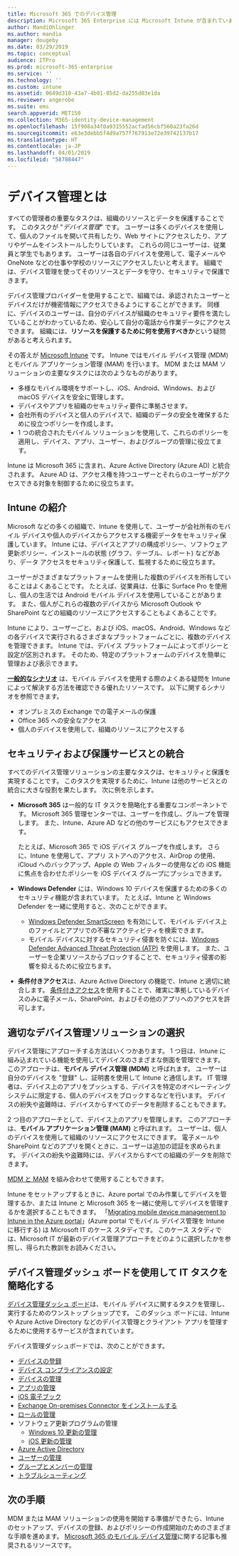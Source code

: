 ```yaml
---
title: Microsoft 365 でのデバイス管理
description: Microsoft 365 Enterprise には Microsoft Intune が含まれています。 Intune が組織向けにモバイル デバイス管理とモバイル アプリケーション管理をどのように提供しているかについて説明します。 一般的なシナリオを読み、Intune を使用して実際の環境に Microsoft 365 を展開してください。
author: MandiOhlinger
ms.author: mandia
manager: dougeby
ms.date: 03/29/2019
ms.topic: conceptual
audience: ITPro
ms.prod: microsoft-365-enterprise
ms.service: ''
ms.technology: ''
ms.custom: intune
ms.assetid: 0649d310-43a7-4b01-85d2-da255d03e1da
ms.reviewer: angerobe
ms.suite: ems
search.appverid: MET150
ms.collection: M365-identity-device-management
ms.openlocfilehash: 15f908a34f0a9315552acfad56cbf560a23fa26d
ms.sourcegitcommit: e63e3debb5f4d9a757f767913e72e39742137b17
ms.translationtype: HT
ms.contentlocale: ja-JP
ms.lasthandoff: 04/01/2019
ms.locfileid: "58788447"
---
```

# <a name="what-is-device-management"></a>デバイス管理とは 

すべての管理者の重要なタスクは、組織のリソースとデータを保護することです。 このタスクが "*デバイス管理*" です。 ユーザーは多くのデバイスを使用して、個人のファイルを開いて共有したり、Web サイトにアクセスしたり、アプリやゲームをインストールしたりしています。 これらの同じユーザーは、従業員と学生でもあります。 ユーザーは各自のデバイスを使用して、電子メールや OneNote などの仕事や学校のリソースにアクセスしたいと考えます。 組織では、デバイス管理を使ってそのリソースとデータを守り、セキュリティで保護できます。 

デバイス管理プロバイダーを使用することで、組織では、承認されたユーザーとデバイスだけが機密情報にアクセスできるようにすることができます。 同様に、デバイスのユーザーは、自分のデバイスが組織のセキュリティ要件を満たしていることがわかっているため、安心して自分の電話から作業データにアクセスできます。 組織には、**リソースを保護するために何を使用すべきか**という疑問があると考えられます。

その答えが [Microsoft Intune](https://docs.microsoft.com/intune/introduction-intune) です。 Intune ではモバイル デバイス管理 (MDM) とモバイル アプリケーション管理 (MAM) を行います。 MDM または MAM ソリューションの主要なタスクには次のようなものがあります。

- 多様なモバイル環境をサポートし、iOS、Android、Windows、および macOS デバイスを安全に管理します。
- デバイスやアプリを組織のセキュリティ要件に準拠させます。
- 会社所有のデバイスと個人のデバイスで、組織のデータの安全を確保するために役立つポリシーを作成します。
- 1 つの統合されたモバイル ソリューションを使用して、これらのポリシーを適用し、デバイス、アプリ、ユーザー、およびグループの管理に役立てます。

Intune は Microsoft 365 に含まれ、Azure Active Directory (Azure AD) と統合されます。 Azure AD は、アクセス権を持つユーザーとそれらのユーザーがアクセスできる対象を制御するために役立ちます。

## <a name="hello-intune"></a>Intune の紹介
Microsoft などの多くの組織で、Intune を使用して、ユーザーが会社所有のモバイル デバイスや個人のデバイスからアクセスする機密データをセキュリティ保護しています。 Intune には、デバイスとアプリの構成ポリシー、ソフトウェア更新ポリシー、インストールの状態 (グラフ、テーブル、レポート) などがあり、データ アクセスをセキュリティ保護して、監視するために役立ちます。

ユーザーがさまざまなプラットフォームを使用した複数のデバイスを所有していることはよくあることです。 たとえば、従業員は、仕事に Surface Pro を使用し、個人の生活では Android モバイル デバイスを使用していることがあります。 また、個人がこれらの複数のデバイスから Microsoft Outlook や SharePoint などの組織のリソースにアクセスすることもよくあることです。

Intune により、ユーザーごと、および iOS、macOS、Android、Windows などの各デバイスで実行されるさまざまなプラットフォームごとに、複数のデバイスを管理できます。 Intune では、デバイス プラットフォームによってポリシーと設定が区別されます。 そのため、特定のプラットフォームのデバイスを簡単に管理および表示できます。

**[一般的なシナリオ](https://docs.microsoft.com/intune/common-scenarios)** は、モバイル デバイスを使用する際のよくある疑問を Intune によって解決する方法を確認できる優れたリソースです。 以下に関するシナリオを参照できます。  
- オンプレミスの Exchange での電子メールの保護
- Office 365 への安全なアクセス
- 個人のデバイスを使用して、組織のリソースにアクセスする

## <a name="integration-with-secure-and-protect-services"></a>セキュリティおよび保護サービスとの統合
すべてのデバイス管理ソリューションの主要なタスクは、セキュリティと保護を実現することです。 このタスクを実現するために、Intune は他のサービスとの統合に大きな役割を果たします。 次に例を示します。

- **Microsoft 365** は一般的な IT タスクを簡略化する重要なコンポーネントです。 Microsoft 365 管理センターでは、ユーザーを作成し、グループを管理します。 また、Intune、Azure AD などの他のサービスにもアクセスできます。 

  たとえば、Microsoft 365 で iOS デバイス グループを作成します。 さらに、Intune を使用して、アプリ ストアへのアクセス、AirDrop の使用、iCloud へのバックアップ、Apple の Web フィルターの使用などの iOS 機能に焦点を合わせたポリシーを iOS デバイス グループにプッシュできます。

- **Windows Defender** には、Windows 10 デバイスを保護するための多くのセキュリティ機能が含まれています。 たとえば、Intune と Windows Defender を一緒に使用すると、次のことができます。 

    - [Windows Defender SmartScreen](https://docs.microsoft.com/intune/endpoint-protection-windows-10) を有効にして、モバイル デバイス上のファイルとアプリでの不審なアクティビティを検索できます。 
    - モバイル デバイスに対するセキュリティ侵害を防ぐには、[Windows Defender Advanced Threat Protection (ATP)](https://docs.microsoft.com/intune/advanced-threat-protection) を使用します。 また、ユーザーを企業リソースからブロックすることで、セキュリティ侵害の影響を抑えるために役立ちます。

- **条件付きアクセス**は、Azure Active Directory の機能で、Intune と適切に統合します。 [条件付きアクセス](https://docs.microsoft.com/intune/conditional-access)を使用することで、確実に準拠しているデバイスのみに電子メール、SharePoint、およびその他のアプリへのアクセスを許可します。 

## <a name="choose-the-device-management-solution-thats-right-for-you"></a>適切なデバイス管理ソリューションの選択

デバイス管理にアプローチする方法はいくつかあります。 1 つ目は、Intune に組み込まれている機能を使用してデバイスのさまざまな側面を管理できます。 このアプローチは、**モバイル デバイス管理 (MDM)** と呼ばれます。 ユーザーは自分のデバイスを "登録" し、証明書を使用して Intune と通信します。 IT 管理者は、デバイス上のアプリをプッシュする、デバイスを特定のオペレーティング システムに限定する、個人のデバイスをブロックするなどを行います。 デバイスの紛失や盗難時は、デバイスからすべてのデータを削除することもできます。 

2 つ目のアプローチとして、デバイス上のアプリを管理します。 このアプローチは、**モバイル アプリケーション管理 (MAM)** と呼ばれます。 ユーザーは、個人のデバイスを使用して組織のリソースにアクセスにできます。 電子メールや SharePoint などのアプリを開くときに、ユーザーは追加の認証を求められます。 デバイスの紛失や盗難時には、デバイスからすべての組織のデータを削除できます。 

[MDM と MAM](https://docs.microsoft.com/intune/byod-technology-decisions) を組み合わせて使用することもできます。

Intune をセットアップするときに、Azure portal でのみ作業してデバイスを管理するか、または Intune と Microsoft 365 を一緒に使用してデバイスを管理するかを選択することもできます。 「[Migrating mobile device management to Intune in the Azure portal](https://www.microsoft.com/itshowcase/Article/Content/1042/Migrating-mobile-device-management-to-Intune-in-the-Azure-portal)」(Azure portal でモバイル デバイス管理を Intune に移行する) は Microsoft IT のケース スタディです。 このケース スタディでは、Microsoft IT が最新のデバイス管理アプローチをどのように選択したかを参照し、得られた教訓をお読みください。

## <a name="simplify-it-tasks-using-the-device-management-dashboard"></a>デバイス管理ダッシュ ボードを使用して IT タスクを簡略化する

[デバイス管理ダッシュ ボード](https://devicemanagement.portal.azure.com/)は、モバイル デバイスに関するタスクを管理し、実行するためのワンストップ ショップです。 このダッシュ ボードには、Intune や Azure Active Directory などのデバイス管理とクライアント アプリを管理するために使用するサービスが含まれています。 

デバイス管理ダッシュボードでは、次のことができます。

- [デバイスの登録](https://docs.microsoft.com/intune/device-enrollment)
- [デバイス コンプライアンスの設定](https://docs.microsoft.com/intune/device-compliance-get-started)
- [デバイスの管理](https://docs.microsoft.com/intune/device-management)
- [アプリの管理](https://docs.microsoft.com/intune/app-management)  
- [iOS 電子ブック](https://docs.microsoft.com/intune/vpp-ebooks-ios)  
- [Exchange On-premises Connector をインストールする](https://docs.microsoft.com/intune/exchange-connector-install)  
- [ロールの管理](https://docs.microsoft.com/intune/role-based-access-control)  
- ソフトウェア更新プログラムの管理
  - [Windows 10 更新の管理](https://docs.microsoft.com/intune/windows-update-for-business-configure)  
  - [iOS 更新の管理](https://docs.microsoft.com/intune/software-updates-ios)  
- [Azure Active Directory](https://docs.microsoft.com/azure/active-directory)  
- [ユーザーの管理](https://docs.microsoft.com/azure/active-directory/fundamentals/add-users-azure-active-directory)
- [グループとメンバーの管理](https://docs.microsoft.com/azure/active-directory/fundamentals/active-directory-manage-groups)
- [トラブルシューティング](https://docs.microsoft.com/intune/help-desk-operators)

## <a name="next-step"></a>次の手順
MDM または MAM ソリューションの使用を開始する準備ができたら、Intune のセットアップ、デバイスの登録、およびポリシーの作成開始のためのさまざまな手順を進めます。 [Microsoft 365 のモバイル デバイス管理](https://docs.microsoft.com/microsoft-365/enterprise/mobility-infrastructure)に関する記事も推奨されるリソースです。
